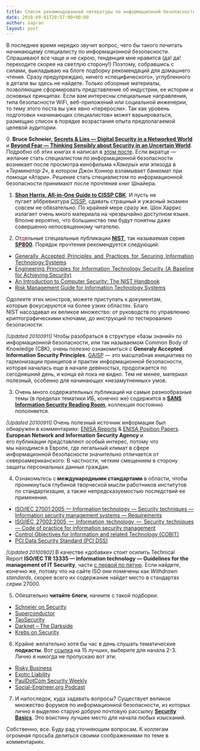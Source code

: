 ```yaml
---
title: Список рекомендованной литературы по информационной безопасности
date: 2010-09-01T20:57:00+00:00
author: sapran
layout: post
---
```

В последнее время нередко звучит вопрос, чего бы такого почитать начинающему специалисту по информационной безопасности. Спрашивают все чаще и не скрою, тенденция мне нравится (да! да! переходите скорее на светлую сторону!) Поэтому, собравшись с силами,&nbsp;выкладываю&nbsp;на блоге подборку рекомендаций для домашнего чтения. Сразу предупреждаю, ничего &#171;специфического&#187;, углубленного в детали вы здесь не найдете. Только обзорные материалы, позволяющие сформировать представление об индустрии, ее истории и основных принципах. Если вам интересны специальные направления, типа безопасности WiFi, веб-приложений или социальной инженерии, то тему этого поста вы уже явно &#171;переросли&#187;. Так как уровень подготовки &#171;начинающих специалистов&#187; может варьироваться, размещаю список в порядке возрастания опыта предполагаемой целевой аудитории.

0.&nbsp;<b>Bruce Schneier,&nbsp;<a href="https://www.schneier.com/book-sandl.html">Secrets & Lies &#8212; Digital Security in a Networked World</a></b> и <b><a href="https://www.schneier.com/book-beyondfear.html">Beyond Fear &#8212; Thinking Sensibly about Security in an Uncertain World</a></b>. Подробно об этих книгах я написал в <a href="http://securegalaxy.blogspot.com/2010/12/blog-post.html">этом посте</a>. Если вкратце &#8212; желание стать специалистом по информационной безопасности возникает после просмотра кинофильма &#171;<i>Хакеры</i>&#187; или эпизода в &#171;<i>Терминатор 2</i>&#171;, в котором Джон Коннор взламывает банкомат при помощи &#171;Атари&#187;. Решение стать специалистом по информационной безопасности принимают после прочтения книг Шнайера.

1. <b><a href="http://www.amazon.com/CISSP-All-One-Guide-Fifth/dp/0071602178">Shon Harris, All-in-One Guide to CISSP CBK</a></b>. И пусть не пугает&nbsp;аббревиатура&nbsp;<a href="http://en.wikipedia.org/wiki/Certified_Information_Systems_Security_Professional">CISSP</a>, сдавать страшный и ужасный экзамен совсем не&nbsp;обязательно. По крайней мере сразу же. Шон Харрис излагает очень много материала на чрезвычайно доступном языке. Вполне вероятно, что большинство тем будут понятны даже совершенно непосвященному читателю.

2. От<span style="color: red;">д</span>ельные специальные публикации <b><a href="http://www.nist.gov/index.html">NIST</a></b>, так называемая серия<b> <a href="http://csrc.nist.gov/publications/PubsSPs.html">SP800</a></b>. Порядок прочтения рекомендуется следующий:
<ul>
  <li style="text-align: justify;">
    <a href="https://docs.google.com/viewer?url=http://csrc.nist.gov/publications/nistpubs/800-14/800-14.pdf">Generally Accepted Principles and Practices for Securing Information Technology Systems</a>
  </li>
  <li style="text-align: justify;">
    <a href="https://docs.google.com/viewer?url=http://csrc.nist.gov/publications/nistpubs/800-27A/SP800-27-RevA.pdf">Engineering Principles for Information Technology Security (A Baseline for Achieving Security)</a>
  </li>
  <li style="text-align: justify;">
    <a href="https://docs.google.com/viewer?url=http://csrc.nist.gov/publications/nistpubs/800-12/handbook.pdf">An Introduction to Computer Security: The NIST Handbook</a>
  </li>
  <li style="text-align: justify;">
    <a href="http://docs.google.com/viewer?url=http://csrc.nist.gov/publications/nistpubs/800-30/sp800-30.pdf">Risk Management Guide for Information Technology Systems</a>
  </li>
</ul>
  
Одолеете этих монстров, можете приступать к документам, которые&nbsp;фокусируются&nbsp;на более узких областях. Благо NIST&nbsp;насоздавал&nbsp;их великое множество: от руководств по управлению криптографическими ключами, до&nbsp;инструкций&nbsp;по тестированию безопасности.

<i><span style="font-size: small;">[Updated 20100911]</span> <span style="font-style: normal;">Чтобы&nbsp;разобраться&nbsp;в структуре &#171;базы знаний&#187; по информационной безопасности, или так называемом Common Body of Knowledge (CBK), очень полезно ознакомиться с <b>Generaly Accepted Information Security Principles</b>. <a href="http://docs.google.com/viewer?url=http://all.net/books/standards/GAISP-v30.pdf">GAISP</a> &#8212; это масштабная инициатива по гармонизации принципов и практик информационной&nbsp;безопасности, которая началась еще в начале девяностых, продолжается по сегодняшний день, и конца ей пока не видно. Тем не менее, материал полезный, особенно для начинающих &#171;незамутненных&#187; умов.</span></i>

3. Очень много содержательных публикаций на самые разнообразные темы (в пределах тематики ИБ, конечно же) содержится в <b><a href="https://www.sans.org/reading_room/top25.php">SANS Information Security Reading Room</a></b>, коллекция постоянно пополняется.

<i><span style="font-size: small;">[Updated 20100911]</span>&nbsp;</i>Очень полезный источник информации был обнаружен в комментариях: <a href="https://www.enisa.europa.eu/publications/studies">ENISA Reports</a> & <a href="https://www.enisa.europa.eu/publications/position-papers">ENISA Position Papers</a>. <b>European Network and Information Security Agency</b>&nbsp;и его&nbsp;публикации&nbsp;представляют особый интерес, потому что мы&nbsp;находимся&nbsp;в Европе, где легальный климат в сфере информационной&nbsp;безопасности&nbsp;значительно отличается от североамериканского. В&nbsp;частности,&nbsp;четким смещением в сторону защиты&nbsp;персональных&nbsp;данных граждан.

4. Ознакомьтесь с<b> международными стандартами</b> в области, чтобы проникнуться глубиной творческой мысли работников институтов по стандартизации, а также непредсказуемостью последствий ее применения.

<ul>
  <li style="text-align: justify;">
    <a href="http://www.iso.org/iso/catalogue_detail?csnumber=42103">ISO/IEC 27001:2005 &#8212; Information technology &#8212; Security techniques &#8212; Information security management systems &#8212; Requirements</a>
  </li>
  <li style="text-align: justify;">
    <a href="http://www.iso.org/iso/catalogue_detail?csnumber=50297">ISO/IEC 27002:2005 &#8212; Information technology &#8212; Security techniques &#8212; Code of practice for information security management</a>
  </li>
  <li style="text-align: justify;">
    <a href="https://www.isaca.org/Knowledge-Center/COBIT/Pages/Overview.aspx">Control Objectives for Information and related Technology (COBIT)</a>
  </li>
  <li style="text-align: justify;">
    <a href="https://www.pcisecuritystandards.org/security_standards/pci_dss.shtml">PCI Data Security Standard (PCI DSS)</a>
  </li>
</ul>
    
<i><span style="font-size: small;">[Updated 20100902]</span><span style="font-size: small;">&nbsp;</span></i>В качестве &#171;добавки&#187; стоит осилить Technical Report&nbsp;<b>ISO/IEC TR</b> <b>13335 &#8212;&nbsp;Information technology &#8212; Guidelines for the management of IT Security</b>, части <a href="http://www.iso.org/iso/iso_catalogue/catalogue_tc/catalogue_tc_browse.htm?commid=45306&published=on&development=on&withdrawn=on">с первой по пятую</a>. Если найдете, конечно же, потому что на сайте ISO они помечены как&nbsp;<i>Withdrawn standards</i>, скорее всего их содержание найдет место в&nbsp;стандартах серии 27000.

5. Обязательно <b>читайте блоги</b>, начните с такой подборки:

<ul>
  <li style="text-align: justify;">
    <a href="http://www.schneier.com/">Schneier on Security</a>
  </li>
  <li style="text-align: justify;">
    <a href="http://superconductor.voltage.com/">Superconductor</a>
  </li>
  <li style="text-align: justify;">
    <a href="http://taosecurity.blogspot.com/">TaoSecurity</a>
  </li>
  <li style="text-align: justify;">
    <a href="http://www.darknet.org.uk/">Darknet – The Darkside</a>
  </li>
  <li style="text-align: justify;">
    <a href="https://krebsonsecurity.com/">Krebs on Security</a>
  </li>
</ul>
    
6. Крайне желательно хотя бы час в день слушать тематические<b> подкасты</b>. Вот <a href="http://www.itworld.com/security/112533/15-must-listen-podcasts-security-pros">ссылка</a>&nbsp;на 15 лучших, выберите для начала 2-3. Лично я никогда не пропускаю вот эти:

<ul>
  <li style="text-align: justify;">
    <a href="http://risky.biz/netcasts/risky-business">Risky Business</a>
  </li>
  <li style="text-align: justify;">
    <a href="http://exoticliability.libsyn.com/">Exotic Liability</a>
  </li>
  <li style="text-align: justify;">
    <a href="http://pauldotcom.com/security-weekly/">PaulDotCom Security Weekly</a>
  </li>
  <li style="text-align: justify;">
    <a href="http://www.social-engineer.org/podcast/">Social-Engineer.org Podcast</a>
  </li>
</ul>
    
7. И напоследок, куда задавать вопросы? Существует великое множество форумов по информационной безопасности, из которых лично я выделяю старую добрую почтовую рассылку <b><a href="https://www.securityfocus.com/archive/105/description">Security Basics</a></b>. Это воистину лучшее место для начала любых изысканий.

Собственно, все. Буду рад уточняющим вопросам. К коллегам огромная просьба делиться своими соображениями по теме в комментариях.